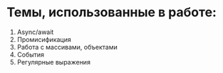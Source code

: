 # Темы, использованные в работе: 
1. Async/await
2. Промисификация
3. Работа с массивами, объектами
4. События
5. Регулярные выражения
